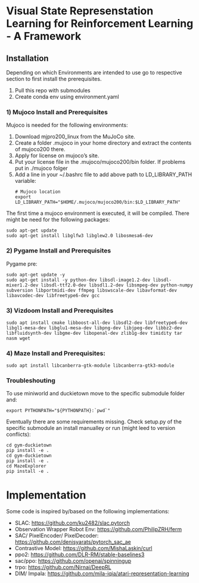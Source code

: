 # Visual State Represenstation Learning for Reinforcement Learning - A Framework

## Installation

Depending on which Environments are intended to use go to respective section to first install the prerequisites.

1. Pull this repo with submodules
2. Create conda env using environment.yaml

### 1) Mujoco Install and Prerequisites
Mujoco is needed for the following environments:

1. Download mjpro200_linux from the MuJoCo site.
2. Create a folder .mujoco in your home directory and extract the contents of mujoco200 there.
3. Apply for license on mujoco’s site.
4. Put your license file in the .mujoco/mujoco200/bin folder. If problems put in ./mujoco folger
5. Add a line in your ~/.bashrc file to add above path to LD_LIBRARY_PATH variable: 
    ```
    # Mujoco location 
    export LD_LIBRARY_PATH="$HOME/.mujoco/mujoco200/bin:$LD_LIBRARY_PATH"
    ```

The first time a mujoco environment is executed, it will be compiled. There might be need for the following packages:
```
sudo apt-get update
sudo apt-get install libglfw3 libglew2.0 libosmesa6-dev
```

### 2) Pygame Install and Prerequisites

Pygame pre:
```
sudo apt-get update -y
sudo apt-get install -y python-dev libsdl-image1.2-dev libsdl-mixer1.2-dev libsdl-ttf2.0-dev libsdl1.2-dev libsmpeg-dev python-numpy subversion libportmidi-dev ffmpeg libswscale-dev libavformat-dev libavcodec-dev libfreetype6-dev gcc
```

### 3) Vizdoom Install and Prerequisites
```
sudo apt install cmake libboost-all-dev libsdl2-dev libfreetype6-dev libgl1-mesa-dev libglu1-mesa-dev libpng-dev libjpeg-dev libbz2-dev libfluidsynth-dev libgme-dev libopenal-dev zlib1g-dev timidity tar nasm wget
```
### 4) Maze Install and Prerequisites:

```
sudo apt install libcanberra-gtk-module libcanberra-gtk3-module
```

### Troubleshouting

To use miniworld and duckietown move to the specific submodule folder and:
```
export PYTHONPATH="${PYTHONPATH}:`pwd`"
```

Eventually there are some requirements missing. Check setup.py of the specific submodule an install manualley or run (might leed to version conflicts):
```
cd gym-duckietown
pip install -e .
cd gym-duckietown
pip install -e .
cd MazeExplorer
pip install -e .
```

# Implementation
Some code is inspired by/based on the following implementations:
- SLAC: https://github.com/ku2482/slac.pytorch
- Observation Wrapper Robot Env: https://github.com/PhilipZRH/ferm
- SAC/ PixelEncoder/ PixelDecoder: https://github.com/denisyarats/pytorch_sac_ae
- Contrastive Model: https://github.com/MishaLaskin/curl
- ppo2: https://github.com/DLR-RM/stable-baselines3
- sac/ppo: https://github.com/openai/spinningup
- trpo: https://github.com/Nirnai/DeepRL
- DIM/ Impala: https://github.com/mila-iqia/atari-representation-learning